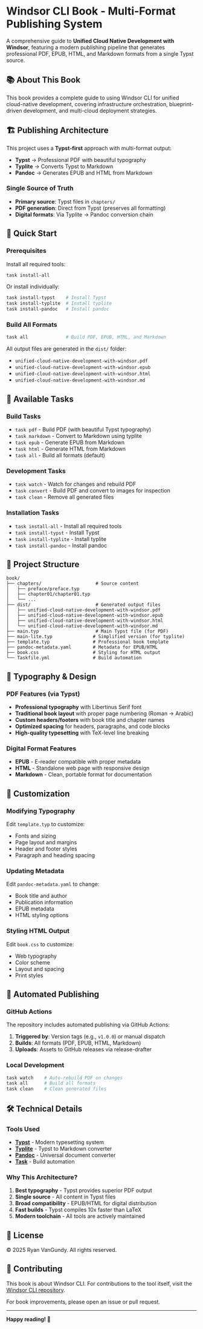 # Windsor CLI Book - Multi-Format Publishing System

A comprehensive guide to **Unified Cloud Native Development with Windsor**, featuring a modern publishing pipeline that generates professional PDF, EPUB, HTML, and Markdown formats from a single Typst source.

## 📚 About This Book

This book provides a complete guide to using Windsor CLI for unified cloud-native development, covering infrastructure orchestration, blueprint-driven development, and multi-cloud deployment strategies.

## 🏗️ Publishing Architecture

This project uses a **Typst-first** approach with multi-format output:

- **Typst** → Professional PDF with beautiful typography
- **Typlite** → Converts Typst to Markdown
- **Pandoc** → Generates EPUB and HTML from Markdown

### Single Source of Truth
- **Primary source**: Typst files in `chapters/`
- **PDF generation**: Direct from Typst (preserves all formatting)
- **Digital formats**: Via Typlite → Pandoc conversion chain

## 🚀 Quick Start

### Prerequisites

Install all required tools:
```bash
task install-all
```

Or install individually:
```bash
task install-typst    # Install Typst
task install-typlite  # Install typlite
task install-pandoc   # Install pandoc
```

### Build All Formats

```bash
task all              # Build PDF, EPUB, HTML, and Markdown
```

All output files are generated in the `dist/` folder:
- `unified-cloud-native-development-with-windsor.pdf`
- `unified-cloud-native-development-with-windsor.epub`
- `unified-cloud-native-development-with-windsor.html`
- `unified-cloud-native-development-with-windsor.md`

## 📖 Available Tasks

### Build Tasks
- `task pdf` - Build PDF (with beautiful Typst typography)
- `task markdown` - Convert to Markdown using typlite
- `task epub` - Generate EPUB from Markdown
- `task html` - Generate HTML from Markdown
- `task all` - Build all formats (default)

### Development Tasks
- `task watch` - Watch for changes and rebuild PDF
- `task convert` - Build PDF and convert to images for inspection
- `task clean` - Remove all generated files

### Installation Tasks
- `task install-all` - Install all required tools
- `task install-typst` - Install Typst
- `task install-typlite` - Install typlite
- `task install-pandoc` - Install pandoc

## 📁 Project Structure

```
book/
├── chapters/                    # Source content
│   ├── preface/preface.typ
│   ├── chapter01/chapter01.typ
│   └── ...
├── dist/                        # Generated output files
│   ├── unified-cloud-native-development-with-windsor.pdf
│   ├── unified-cloud-native-development-with-windsor.epub
│   ├── unified-cloud-native-development-with-windsor.html
│   └── unified-cloud-native-development-with-windsor.md
├── main.typ                     # Main Typst file (for PDF)
├── main-lite.typ               # Simplified version (for typlite)
├── template.typ                # Professional book template
├── pandoc-metadata.yaml        # Metadata for EPUB/HTML
├── book.css                    # Styling for HTML output
└── Taskfile.yml                # Build automation
```

## 🎨 Typography & Design

### PDF Features (via Typst)
- **Professional typography** with Libertinus Serif font
- **Traditional book layout** with proper page numbering (Roman → Arabic)
- **Custom headers/footers** with book title and chapter names
- **Optimized spacing** for headers, paragraphs, and code blocks
- **High-quality typesetting** with TeX-level line breaking

### Digital Format Features
- **EPUB** - E-reader compatible with proper metadata
- **HTML** - Standalone web page with responsive design
- **Markdown** - Clean, portable format for documentation

## 🔧 Customization

### Modifying Typography
Edit `template.typ` to customize:
- Fonts and sizing
- Page layout and margins
- Header and footer styles
- Paragraph and heading spacing

### Updating Metadata
Edit `pandoc-metadata.yaml` to change:
- Book title and author
- Publication information
- EPUB metadata
- HTML styling options

### Styling HTML Output
Edit `book.css` to customize:
- Web typography
- Color scheme
- Layout and spacing
- Print styles

## 🚀 Automated Publishing

### GitHub Actions
The repository includes automated publishing via GitHub Actions:

1. **Triggered by**: Version tags (e.g., `v1.0.0`) or manual dispatch
2. **Builds**: All formats (PDF, EPUB, HTML, Markdown)
3. **Uploads**: Assets to GitHub releases via release-drafter

### Local Development
```bash
task watch    # Auto-rebuild PDF on changes
task all      # Build all formats
task clean    # Clean generated files
```

## 🛠️ Technical Details

### Tools Used
- **[Typst](https://typst.app/)** - Modern typesetting system
- **[Typlite](https://github.com/Myriad-Dreamin/tinymist)** - Typst to Markdown converter
- **[Pandoc](https://pandoc.org/)** - Universal document converter
- **[Task](https://taskfile.dev/)** - Build automation

### Why This Architecture?
1. **Best typography** - Typst provides superior PDF output
2. **Single source** - All content in Typst files
3. **Broad compatibility** - EPUB/HTML for digital distribution
4. **Fast builds** - Typst compiles 10x faster than LaTeX
5. **Modern toolchain** - All tools are actively maintained

## 📄 License

© 2025 Ryan VanGundy. All rights reserved.

## 🤝 Contributing

This book is about Windsor CLI. For contributions to the tool itself, visit the [Windsor CLI repository](https://github.com/windsorcli/windsor).

For book improvements, please open an issue or pull request.

---

**Happy reading! 📖**
